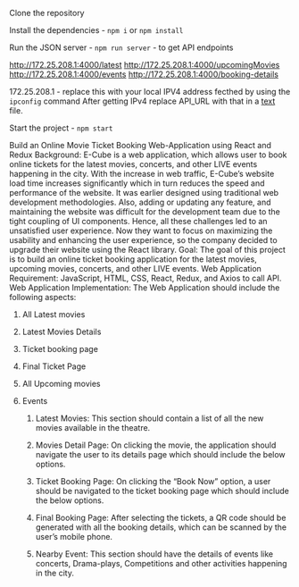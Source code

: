 Clone the repository

Install the dependencies - `npm i` or `npm install`

Run the JSON server - `npm run server` - to get API endpoints

http://172.25.208.1:4000/latest
http://172.25.208.1:4000/upcomingMovies
http://172.25.208.1:4000/events
http://172.25.208.1:4000/booking-details

172.25.208.1 - replace this with your local IPV4 address fecthed by using the `ipconfig` command
After getting IPv4 replace API_URL with that in a [text](src/config/api.js) file.

Start the project - `npm start`

Build an Online Movie Ticket Booking Web-Application using React and Redux
Background:
E-Cube is a web application, which allows user to book online tickets for the latest movies, concerts, and other LIVE events happening in the city. With the increase in web traffic, E-Cube’s website load time increases significantly which in turn reduces the speed and performance of the website. It was earlier designed using traditional web development methodologies. Also, adding or updating any feature, and maintaining the website was difficult for the development team due to the tight coupling of UI components. Hence, all these challenges led to an unsatisfied user
experience. Now they want to focus on maximizing the usability and enhancing the user experience, so the company decided to upgrade their website using the React library. Goal:
The goal of this project is to build an online ticket booking application for the latest movies, upcoming movies, concerts, and other LIVE events. Web Application Requirement:
JavaScript, HTML, CSS, React, Redux, and Axios to call API. Web Application Implementation:
The Web Application should include the following aspects:

1. All Latest movies
2. Latest Movies Details
3. Ticket booking page
4. Final Ticket Page
5. All Upcoming movies
6. Events

   1. Latest Movies:
      This section should contain a list of all the new movies available in the theatre.

   2. Movies Detail Page:
      On clicking the movie, the application should navigate the user to its details page which should include the below options.

   3. Ticket Booking Page:
      On clicking the “Book Now” option, a user should be navigated to the ticket booking page which should include the below options.

   4. Final Booking Page:
      After selecting the tickets, a QR code should be generated with all the booking details, which can be scanned by the user’s mobile phone.

   5. Nearby Event:
      This section should have the details of events like concerts, Drama-plays, Competitions and other activities happening in the city.
